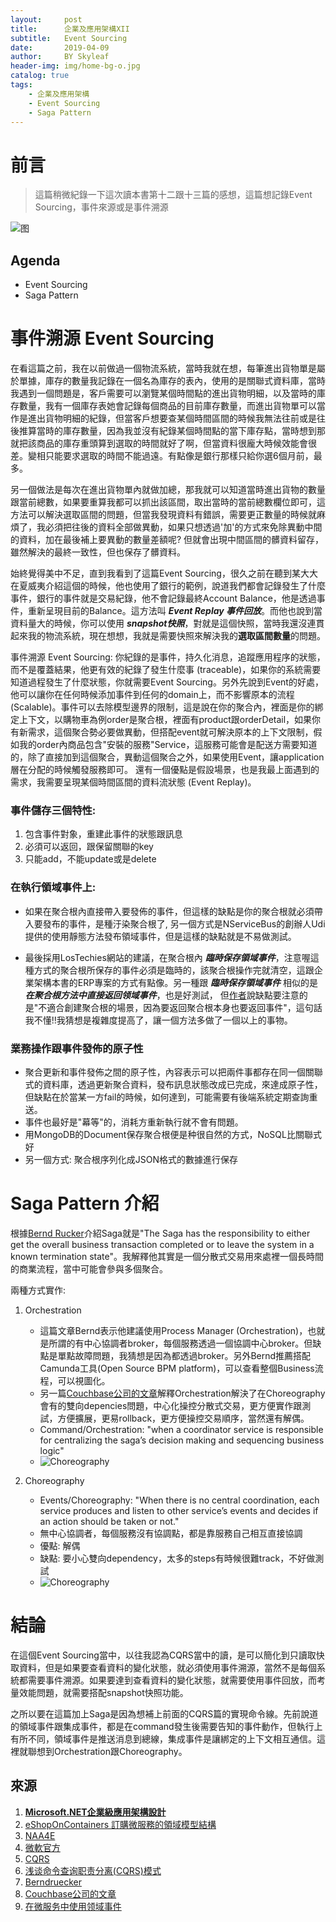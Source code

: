 ```yaml
---
layout:     post
title:      企業及應用架構XII
subtitle:   Event Sourcing
date:       2019-04-09
author:     BY Skyleaf
header-img: img/home-bg-o.jpg
catalog: true
tags:
    - 企業及應用架構
    - Event Sourcing
    - Saga Pattern
---
```

# 前言

> 這篇稍微紀錄一下這次讀本書第十二跟十三篇的感想，這篇想記錄Event Sourcing，事件來源或是事件溯源

![图](https://images.unsplash.com/photo-1532751788314-cf521c13ad75?ixlib=rb-1.2.1&ixid=eyJhcHBfaWQiOjEyMDd9&auto=format&fit=crop&w=607&q=80)

## Agenda

- Event Sourcing
- Saga Pattern

# 事件溯源 Event Sourcing


在看這篇之前，我在以前做過一個物流系統，當時我就在想，每筆進出貨物單是屬於單據，庫存的數量我記錄在一個名為庫存的表內，使用的是關聯式資料庫，當時我遇到一個問題是，客戶需要可以瀏覽某個時間點的進出貨物明細，以及當時的庫存數量，我有一個庫存表她會記錄每個商品的目前庫存數量，而進出貨物單可以當作是進出貨物明細的紀錄，但當客戶想要查某個時間區間的時候我無法往前或是往後推算當時的庫存數量，因為我並沒有紀錄某個時間點的當下庫存點，當時想到那就把該商品的庫存重頭算到選取的時間就好了啊，但當資料很龐大時候效能會很差。變相只能要求選取的時間不能過遠。有點像是銀行那樣只給你選6個月前，最多。

另一個做法是每次在進出貨物單內就做加總，那我就可以知道當時進出貨物的數量跟當前總數，如果要重算我都可以抓出該區間，取出當時的當前總數欄位即可，這方法可以解決選取區間的問題，但當我發現資料有錯誤，需要更正數量的時候就麻煩了，我必須把往後的資料全部做異動，如果只想透過'加'的方式來免除異動中間的資料，加在最後補上要異動的數量差額呢? 但就會出現中間區間的髒資料留存，雖然解決的最終一致性，但也保存了髒資料。

始終覺得美中不足，直到我看到了這篇Event Sourcing，很久之前在聽到某大大在夏威夷介紹這個的時候，他也使用了銀行的範例，說道我們都會記錄發生了什麼事件，銀行的事件就是交易紀錄，他不會記錄最終Account Balance，他是透過事件，重新呈現目前的Balance。這方法叫 ***Event Replay 事件回放***。而他也說到當資料量大的時候，你可以使用 ***snapshot快照***，對就是這個快照，當時我還沒連貫起來我的物流系統，現在想想，我就是需要快照來解決我的**選取區間數量**的問題。

事件溯源 Event Sourcing: 你紀錄的是事件，持久化消息，追蹤應用程序的狀態，而不是覆蓋結果，他更有效的紀錄了發生什麼事 (traceable)，如果你的系統需要知道過程發生了什麼狀態，你就需要Event Sourcing。另外先說到Event的好處，他可以讓你在任何時候添加事件到任何的domain上，而不影響原本的流程(Scalable)。事件可以去除模型邊界的限制，這是說在你的聚合內，裡面是你的綁定上下文，以購物車為例order是聚合根，裡面有product跟orderDetail，如果你有新需求，這個聚合勢必要做異動，但搭配event就可解決原本的上下文限制，假如我的order內商品包含"安裝的服務"Service，這服務可能會是配送方需要知道的，除了直接加到這個聚合，異動這個聚合之外，如果使用Event，讓application層在分配的時候觸發服務即可。 還有一個優點是假設場景，也是我最上面遇到的需求，我需要呈現某個時間區間的資料流狀態 (Event Replay)。

### 事件儲存三個特性: 
1. 包含事件對象，重建此事件的狀態跟訊息
2. 必須可以返回，跟保留關聯的key
3. 只能add，不能update或是delete


### 在執行領域事件上: 

- 如果在聚合根內直接帶入要發佈的事件，但這樣的缺點是你的聚合根就必須帶入要發布的事件，是種汙染聚合根了, 另一個方式是NServiceBus的創辦人Udi提供的使用靜態方法發布領域事件，但是這樣的缺點就是不易做測試。

- 最後採用LosTechies網站的建議，在聚合根內 ***臨時保存領域事件***，注意喔這種方式的聚合根所保存的事件必須是臨時的，該聚合根操作完就清空，這跟企業架構本書的ERP專案的方式有點像。另一種跟 ***臨時保存領域事件*** 相似的是 ***在聚合根方法中直接返回领域事件***，也是好測試， 但[作者](http://www.cnblogs.com/davenkin/p/microservices-and-domain-events.html)說缺點要注意的是"不適合創建聚合根的場景，因為要返回聚合根本身也要返回事件"，這句話我不懂!!我猜想是複雜度提高了，讓一個方法多做了一個以上的事物。

### 業務操作跟事件發佈的原子性 

- 聚合更新和事件發佈之間的原子性，內容表示可以把兩件事都存在同一個關聯式的資料庫，透過更新聚合資料，發布訊息狀態改成已完成，來達成原子性，但缺點在於當某一方fail的時候，如何達到，可能需要有後端系統定期查詢重送。
- 事件也最好是"幕等"的，消耗方重新執行就不會有問題。
- 用MongoDB的Document保存聚合根便是种很自然的方式，NoSQL比關聯式好
- 另一個方式: 聚合根序列化成JSON格式的數據進行保存


# Saga Pattern 介紹

根據[Bernd Rucker](https://blog.bernd-ruecker.com/saga-how-to-implement-complex-business-transactions-without-two-phase-commit-e00aa41a1b1b)介紹Saga就是"The Saga has the responsibility to either get the overall business transaction completed or to leave the system in a known termination state"。我解釋他其實是一個分散式交易用來處裡一個長時間的商業流程，當中可能會參與多個聚合。

兩種方式實作: 
1. Orchestration
    - 這篇文章Bernd表示他建議使用Process Manager (Orchestration)，也就是所謂的有中心協調者broker，每個服務透過一個協調中心broker。但缺點是單點故障問題，我猜想是因為都透過broker。另外Bernd推薦搭配Camunda工具(Open Source BPM platform)，可以查看整個Business流程，可以視圖化。
    - 另一篇[Couchbase公司的文章](https://blog.couchbase.com/saga-pattern-implement-business-transactions-using-microservices-part/)解釋Orchestration解決了在Choreography會有的雙向depencies問題，中心化操控分散式交易，更方便實作跟測試，方便擴展，更易rollback，更方便操控交易順序，當然還有解偶。
    - Command/Orchestration: "when a coordinator service is responsible for centralizing the saga’s decision making and sequencing business logic"
    - ![Choreography](https://blog.couchbase.com/wp-content/uploads/2018/01/Screen-Shot-2018-01-11-at-7.40.54-PM-768x470.png)

2. Choreography 
    - Events/Choreography: "When there is no central coordination, each service produces and listen to other service’s events and decides if an action should be taken or not."
    - 無中心協調者，每個服務沒有協調點，都是靠服務自己相互直接協調
    - 優點: 解偶
    - 缺點: 要小心雙向dependency，太多的steps有時候很難track，不好做測試
    - ![Choreography](https://blog.couchbase.com/wp-content/uploads/2018/01/Screen-Shot-2018-01-09-at-6.13.39-PM-768x817.png)


# 結論

在這個Event Sourcing當中，以往我認為CQRS當中的讀，是可以簡化到只讀取快取資料，但是如果要查看資料的變化狀態，就必須使用事件溯源，當然不是每個系統都需要事件溯源。如果要達到查看資料的變化狀態，就需要使用事件回放，而考量效能問題，就需要搭配snapshot快照功能。

之所以要在這篇加上Saga是因為想補上前面的CQRS篇的實現命令線。先前說道的領域事件跟集成事件，都是在command發生後需要告知的事件動作，但執行上有所不同，領域事件是推送消息到總線，集成事件是讓綁定的上下文相互通信。這裡就聯想到Orchestration跟Choreography。




## 來源

1. [**Microsoft.NET企業級應用架構設計**](https://www.books.com.tw/products/CN11327631)
2. [eShopOnContainers 訂購微服務的領域模型結構](https://docs.microsoft.com/zh-tw/dotnet/standard/microservices-architecture/microservice-ddd-cqrs-patterns/net-core-microservice-domain-model)
3. [NAA4E](https://archive.codeplex.com/?p=naa4e)
4. [微軟官方](https://docs.microsoft.com/zh-tw/dotnet/standard/microservices-architecture/microservice-ddd-cqrs-patterns/microservice-application-layer-implementation-web-api)
5. [CQRS](https://www.codeproject.com/Articles/555855/Introduction-to-CQRS)
6. [浅谈命令查询职责分离(CQRS)模式](http://www.cnblogs.com/yangecnu/p/Introduction-CQRS.html)
7. [Berndruecker](https://blog.bernd-ruecker.com/saga-how-to-implement-complex-business-transactions-without-two-phase-commit-e00aa41a1b1b)
8. [Couchbase公司的文章](https://blog.couchbase.com/saga-pattern-implement-business-transactions-using-microservices-part/)
9. [在微服务中使用领域事件](http://www.cnblogs.com/davenkin/p/microservices-and-domain-events.html)



